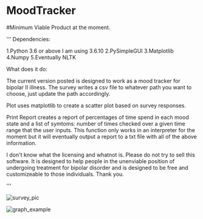 # MoodTracker
#Minimum Viable Product at the moment.

'''
Dependencies:

 1.Python 3.6 or above I am using 3.6.10
 2.PySimpleGUI
 3.Matplotlib
 4.Numpy
 5.Eventually NLTK
 
 What does it do:
 
 The current version posted is designed to work as a mood tracker for bipolar II illness. The survey writes a csv file to whatever path
 you want to choose, just update the path accordingly. 
 
 Plot uses matplotlib to create a scatter plot based on survey responses.
 
 Print Report creates a report of percentages of time spend in each mood state and a list of symtoms: number of times checked over a given
 time range that the user inputs. This function only works in an interpreter for the moment but it will eventually output a report to a
 txt file with all of the above information.
 
 I don't know what the licensing and whatnot is. Please do not try to sell this software. It is designed to help people in the unenviable
 position of undergoing treatment for bipolar disorder and is designed to be free and customizeable to those individuals. Thank you.
 
'''

![survey_pic](https://user-images.githubusercontent.com/61987008/76245761-d58de100-6212-11ea-9282-bad42f436469.png)

![graph_example](https://user-images.githubusercontent.com/61987008/76245846-040bbc00-6213-11ea-9992-163b5bac5831.png)
